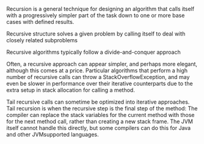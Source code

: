 Recursion is a general technique for designing an algorithm that calls itself with a progressively simpler part of the task down to one or more base cases with defined results.

Recursive structure solves a given problem by calling itself to deal with closely related subproblems

Recursive algorithms typically follow a divide-and-conquer approach

Often, a recursive approach can appear simpler, and perhaps more elegant, although this comes at a price. Particular algorithms that perform a high number of recursive calls can throw a StackOverflowException, and may even be slower in performance over their iterative counterparts due to the extra setup in stack allocation for calling a method.

Tail recursive calls can sometime be optimized into iterative approaches. Tail recursion is when the recursive step is the final step of the method: The compiler can replace the stack variables for the current method with those for the next method call, rather than creating a new stack frame. The JVM itself cannot handle this directly, but some compilers can do this for Java and other JVMsupported languages.
